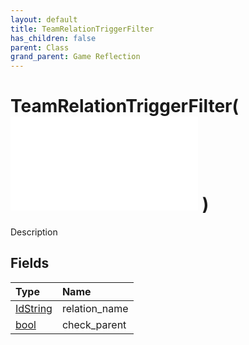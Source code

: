 ```yaml
---
layout: default
title: TeamRelationTriggerFilter
has_children: false
parent: Class
grand_parent: Game Reflection
---
```

# TeamRelationTriggerFilter( ![ TriggerFilter ](/game-reflection/classes/trigger_filter.md) )
Description 

## Fields
| Type | Name |
|:-------------|:--------------|
| [IdString](/game-reflection/components/id_string.md) | relation_name |
| [bool](/game-reflection/components/bool.md) | check_parent |
